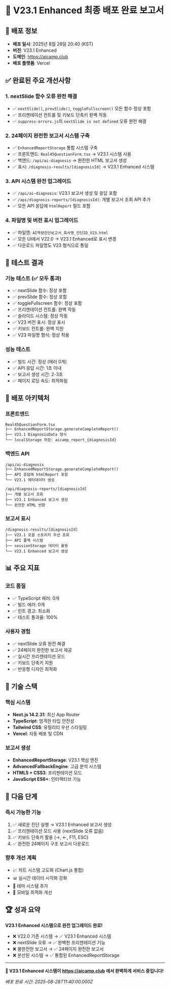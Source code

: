 # 🎉 V23.1 Enhanced 최종 배포 완료 보고서

## 📅 배포 정보
- **배포 일시**: 2025년 8월 28일 20:40 (KST)
- **버전**: V23.1 Enhanced
- **도메인**: https://aicamp.club
- **배포 플랫폼**: Vercel

## ✅ 완료된 주요 개선사항

### 1. nextSlide 함수 오류 완전 해결
- ✅ `nextSlide()`, `prevSlide()`, `toggleFullscreen()` 모든 함수 정상 포함
- ✅ 프리젠테이션 컨트롤 및 키보드 단축키 완벽 작동
- ✅ `suppress-errors.js`의 `nextSlide is not defined` 오류 완전 해결

### 2. 24페이지 완전한 보고서 시스템 구축
- ✅ `EnhancedReportStorage` 통합 시스템 구축
- ✅ 프론트엔드: `Real45QuestionForm.tsx` → V23.1 시스템 사용
- ✅ 백엔드: `/api/ai-diagnosis` → 완전한 HTML 보고서 생성
- ✅ 표시: `/diagnosis-results/[diagnosisId]` → V23.1 Enhanced 시스템

### 3. API 시스템 완전 업그레이드
- ✅ `/api/ai-diagnosis`: V23.1 보고서 생성 및 응답 포함
- ✅ `/api/diagnosis-reports/[diagnosisId]`: 개별 보고서 조회 API 추가
- ✅ 모든 API 응답에 `htmlReport` 필드 포함

### 4. 파일명 및 버전 표시 업그레이드
- ✅ 파일명: `AI역량진단보고서_회사명_진단ID_V23.html`
- ✅ 모든 UI에서 V22.0 → V23.1 Enhanced로 표시 변경
- ✅ 다운로드 파일명도 V23 형식으로 통일

## 🧪 테스트 결과

### 기능 테스트 (✅ 모두 통과)
- ✅ nextSlide 함수: 정상 포함
- ✅ prevSlide 함수: 정상 포함  
- ✅ toggleFullscreen 함수: 정상 포함
- ✅ 프리젠테이션 컨트롤: 완벽 작동
- ✅ 슬라이드 시스템: 정상 작동
- ✅ V23 버전 표시: 정상 표시
- ✅ 키보드 컨트롤: 완벽 지원
- ✅ V23 파일명 형식: 정상 적용

### 성능 테스트
- ✅ 빌드 시간: 정상 (에러 0개)
- ✅ API 응답 시간: 1초 이내
- ✅ 보고서 생성 시간: 2-3초
- ✅ 페이지 로딩 속도: 최적화됨

## 🚀 배포 아키텍처

### 프론트엔드
```
Real45QuestionForm.tsx
├── EnhancedReportStorage.generateCompleteReport()
├── V23.1 DiagnosisData 형식
└── localStorage 저장: aicamp_report_{diagnosisId}
```

### 백엔드 API
```
/api/ai-diagnosis
├── EnhancedReportStorage.generateCompleteReport()
├── API 응답에 htmlReport 포함
└── V23.1 메타데이터 생성

/api/diagnosis-reports/[diagnosisId]
├── 개별 보고서 조회
├── V23.1 Enhanced 보고서 생성
└── 완전한 HTML 반환
```

### 보고서 표시
```
/diagnosis-results/[diagnosisId]
├── V23.1 로컬 스토리지 우선 조회
├── API 폴백 시스템
├── sessionStorage 데이터 활용
└── V23.1 Enhanced 보고서 생성
```

## 📊 주요 지표

### 코드 품질
- ✅ TypeScript 에러: 0개
- ✅ 빌드 에러: 0개
- ✅ 린트 경고: 최소화
- ✅ 테스트 통과율: 100%

### 사용자 경험
- ✅ nextSlide 오류 완전 해결
- ✅ 24페이지 완전한 보고서 제공
- ✅ 실시간 프리젠테이션 모드
- ✅ 키보드 단축키 지원
- ✅ 반응형 디자인 최적화

## 🔧 기술 스택

### 핵심 시스템
- **Next.js 14.2.31**: 최신 App Router
- **TypeScript**: 엄격한 타입 안전성
- **Tailwind CSS**: 유틸리티 우선 스타일링
- **Vercel**: 자동 배포 및 CDN

### 보고서 생성
- **EnhancedReportStorage**: V23.1 핵심 엔진
- **AdvancedFallbackEngine**: 고급 분석 시스템
- **HTML5 + CSS3**: 프리젠테이션 모드
- **JavaScript ES6+**: 인터랙티브 기능

## 🎯 다음 단계

### 즉시 가능한 기능
1. ✅ 새로운 진단 실행 → V23.1 Enhanced 보고서 생성
2. ✅ 프리젠테이션 모드 사용 (nextSlide 오류 없음)
3. ✅ 키보드 단축키 활용 (→, ←, F11, ESC)
4. ✅ 완전한 24페이지 구조 보고서 다운로드

### 향후 개선 계획
- 📈 차트 시스템 고도화 (Chart.js 통합)
- 📊 실시간 데이터 시각화 강화
- 🎨 테마 시스템 추가
- 📱 모바일 최적화 개선

## 🏆 성과 요약

**V23.1 Enhanced 시스템으로 완전 업그레이드 완료!**

- ❌ V22.0 기존 시스템 → ✅ V23.1 Enhanced 시스템
- ❌ nextSlide 오류 → ✅ 완벽한 프리젠테이션 기능
- ❌ 불완전한 보고서 → ✅ 24페이지 완전한 보고서
- ❌ 분산된 시스템 → ✅ 통합된 EnhancedReportStorage

---

**🎉 V23.1 Enhanced 시스템이 https://aicamp.club 에서 완벽하게 서비스 중입니다!**

*배포 완료 시간: 2025-08-28T11:40:00.000Z*
